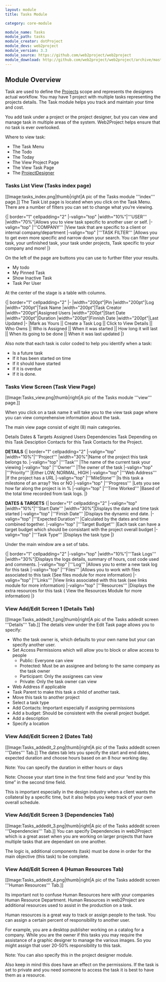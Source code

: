 ```yaml
---
layout: module
title: Tasks Module

category: core-module

module_name: Tasks
module_path: tasks
module_creator: dotProject
module_devs: web2project
module_version: 3.3
module_source: https://github.com/web2project/web2project
module_download: http://github.com/web2project/web2project/archive/master.zip
---
```


## Module Overview

Task are used to define the [Projects](/modules/projects.html) scope and represents the designers actual workflow. You may have 1 project with multiple tasks representing the projects details. The Task module helps you track and maintain your time and cost.

You add task under a project or the project designer, but you can view and manage task in multiple areas of the system. Web2Project helps ensure that no task is ever overlooked.

Where to view task:

* The Task Menu
* The Todo
* The Today
* The View Project Page
* The View Task Page
* The [ProjectDesigner](/modules/project_designer.html)

### Tasks List View (Tasks index page)
[[Image:tasks_index.png|thumb|right|A pic of the Tasks module '''index''' page.]]
The Task List page is located when you click on the Task Menu. There are a number of filters you can set to change what you’re viewing.

{| border="1" cellpadding="2"
|-valign="top"
|width="10%"|'''USER'''
|width="70%"|Allows you to view task specific to another user or self.
|-valign="top"
|'''COMPANY'''
|View task that are specific to a client or internal company/department
|-valign="top"
|'''TASK FILTER'''
|Allows you to get even more specific and narrow down your search. You can filter your task, your unfinished task, your task under projects, Task specific to your company and more!
|}

On the left of the page are buttons you can use to further filter your results.

* My todo
* My Pinned Task
* Show Inactive Task
* Task Per User

At the center of the stage is a table with columns.

{| border="1" cellpadding="2"
|-
|width="200pt"|Pin
|width="200pt"|Log
|width="200pt"|Task Name
|width="200pt"|Task Creator
|width="200pt"|Assigned Users
|width="200pt"|Start Date
|width="200pt"|Duration
|width="200pt"|Finnish Date
|width="200pt"|Last Updated
|-
|Mark as Yours || Create a Task Log || Click to View Details || Who Owns || Who is Assigned || When it was started || How long it will last || When its going to be done || When it was last updated
|}

Also note that each task is color coded to help you identify when a task:

* Is a future task
* If it has been started on time
* If it should have started
* If it is overdue
* If it is done.

### Tasks View Screen (Task View Page)

[[Image:Tasks_view.png|thumb|right|A pic of the Tasks module '''view''' page.]]

When you click on a task name it will take you to the view task page where you can view comprehensive information about the task.

The main view page consist of eight (8) main categories.

Details
Dates & Targets
Assigned Users
Dependencies
Task Depending on this Task
Desciption
Contacts for this Task
Contacts for the Project.


<b>DETAILS</b>
{| border="1" cellpadding="2"
|-valign="top"
|width="10%"|'''Project'''
|width="30%"|Name of the project this task belongs to.
|-valign="top"
|'''Task'''
|The name of the current task your viewing
|-valign="top"
|'''Owner'''
|The owner of the task
|-valign="top"
|'''Priority'''
|Either LOW, NORMAL, HIGH
|-valign="top"
|'''Web Address'''
|If the project has a URL
|-valign="top"
|'''MileStone'''
|Is this task a milestone of an array? Yes or NO
|-valign="top"
|'''Progress'''
|Lets you see how far along the project is in %
|-valign="top"
|'''Time Worked'''
|Based of the total time recorded from task logs.
|}

<b>DATES & TARGETS</b>
{| border="1" cellpadding="2"
|-valign="top"
|width="10%"|'''Start Date'''
|width="30%"|Displays the date and time task started
|-valign="top"
|'''Finish Date'''
|Displays the dynamic end date.
|-valign="top"
|'''Expected Duration'''
|Calculated by the dates and time combined together.
|-valign="top"
|'''Target Budget'''
|Each task can have a target budget which should be consistant with the project overall budget
|-valign="top"
|'''Task Type'''
|Displays the task type
|}


Under the main window are a set of tabs.

{| border="1" cellpadding="2"
|-valign="top"
|width="10%"|'''Task Logs'''
|width="30%"|Displays the logs details, summary of hours, cost code used and comments.
|-valign="top"
|'''Log'''
|Allows you to enter a new task log for this task
|-valign="top"
|'''Files'''
|Allows you to work with files associated to this task (See files module for more information)
|-valign="top"
|'''Links'''
|View links associated with this task (see links module for more information)
|-valign="top"
|'''Resources'''
|Displays the extra resources for this task ( View the Resources Module for more information)
|}

### View Add/Edit Screen 1 (Details Tab)

[[Image:Tasks_addedit_1.png|thumb|right|A pic of the Tasks addedit screen '''Details''' Tab.]]
The details view under the Edit Task page allows you to specify:

* Who the task owner is, which defaults to your own name but your can specify another user.
* Set Access Permissions which will allow you to block or allow access to people
  * Public: Everyone can view
  * Protected: Must be an assignee and belong to the same company as the task owner
  * Participant: Only the assignees can view
  * Private: Only the task owner can view
* Web Address if applicable
* Task Parent to make this task a child of another task.
* Move this task to another project
* Select a task type
* Add Contacts: Important especially if assigning permissions
* Add a budget: Should be consistent with the overall project budget.
* Add a description
* Specify a location

### View Add/Edit Screen 2 (Dates Tab)

[[Image:Tasks_addedit_2.png|thumb|right|A pic of the Tasks addedit screen '''Dates''' Tab.]]
The dates tab lets you specify the start and end dates, expected duration and choose hours based on an 8 hour working day.

Note: You can specify the duration in either hours or days

Note: Choose your start time in the first time field and your “end by this time” in the second time field.

This is important especially in the design industry when a client wants the collateral by a specific time, but it also helps you keep track of your own overall schedule.

### View Add/Edit Screen 3 (Dependencies Tab)

[[Image:Tasks_addedit_3.png|thumb|right|A pic of the Tasks addedit screen '''Dependencies''' Tab.]]
You can specify Dependencies in web2Project which is a great asset when you are working on larger projects that have multiple tasks that are dependant on one another.

The logic is, additional components (task) must be done in order for the main objective (this task) to be complete.

### View Add/Edit Screen 4 (Human Resources Tab)

[[Image:Tasks_addedit_4.png|thumb|right|A pic of the Tasks addedit screen '''Human Resources''' Tab.]]

Its important not to confuse Human Resources here with your companies Human Resource Department. Human Resources in web2Project are additional resources used to assist in the production on a task.

Human resources is a great way to track or assign people to the task. You can assign a certain percent of responsibility to another user.

For example, you are a desktop publisher working on a catalog for a company. While you are the owner if this tasks you may require the assistance of a graphic designer to manage the various images. So you might assign that user 20-50% responsibility to this task.

Note: You can also specify this in the project designer module.

Also keep in mind this does have an effect on the permissions. If the task is set to private and you need someone to access the task it is best to have them as a resource.